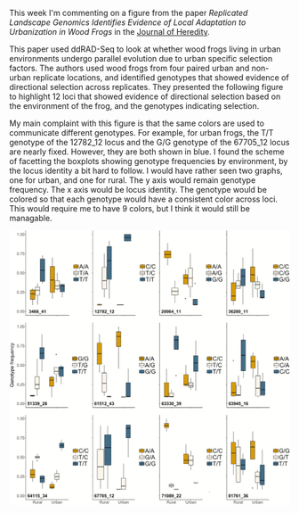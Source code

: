 This week I'm commenting on a figure from the paper *Replicated Landscape Genomics Identifies Evidence of Local Adaptation to Urbanization in Wood Frogs* in the  [Journal of Heredity](https://academic.oup.com/jhered/article/110/6/707/5529283?login=true#164267378).

This paper used ddRAD-Seq to look at whether wood frogs living in urban environments undergo parallel evolution due to urban specific selection factors. The authors used wood frogs from four paired urban and non-urban replicate locations, and identified genotypes that showed evidence of directional selection across replicates. They presented the following figure to highlight 12 loci that showed evidence of directional selection based on the environment of the frog, and the genotypes indicating selection. 

My main complaint with this figure is that the same colors are used to communicate different genotypes. For example, for urban frogs, the T/T genotype of the 12782_12 locus and the G/G genotype of the 67705_12 locus are nearly fixed. However, they are both shown in blue. I found the scheme of facetting the boxplots showing genotype frequencies by environment, by the locus identity a bit hard to follow. I would have rather seen two graphs, one for urban, and one for rural. The y axis would remain genotype frequency. The x axis would be locus identity. The genotype would be colored so that each genotype would have a consistent color across loci. This would require me to have 9 colors, but I think it would still be managable. 

![boxplots_genotype](Images/boxplot_rana.jpeg)

